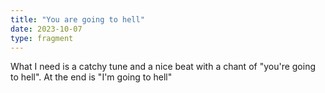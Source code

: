 ```yaml
---
title: "You are going to hell"
date: 2023-10-07
type: fragment
---
```


What I need is a catchy tune and a nice beat with a chant of "you're going to hell".
At the end is "I'm going to hell"